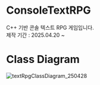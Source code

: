 # ConsoleTextRPG
C++ 기반 콘솔 텍스트 RPG 게임입니다.<br/>
제작 기간 : 2025.04.20 ~ 

# Class Diagram
![textRpgClassDiagram_250428](https://github.com/user-attachments/assets/b58aeefb-a103-44a6-8f08-15a328fa2f66)
